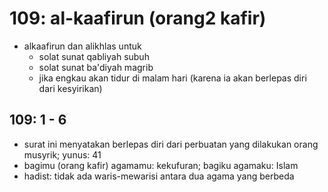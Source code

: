 # 109: al-kaafirun (orang2 kafir)

* alkaafirun dan alikhlas untuk
  * solat sunat qabliyah subuh
  * solat sunat ba'diyah magrib
  * jika engkau akan tidur di malam hari (karena ia akan berlepas diri dari kesyirikan)

## 109: 1 - 6
* surat ini menyatakan berlepas diri dari perbuatan yang dilakukan orang musyrik; yunus: 41
* bagimu (orang kafir) agamamu: kekufuran;
  bagiku agamaku: Islam
* hadist:
  tidak ada waris-mewarisi antara dua agama yang berbeda

